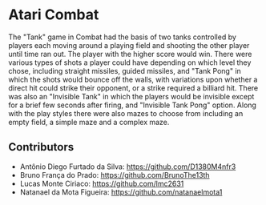# Atari Combat  
The "Tank" game in Combat had the basis of two tanks controlled by players each moving around a playing field and shooting the other player until time ran out. The player with the higher score would win. There were various types of shots a player could have depending on which level they chose, including straight missiles, guided missiles, and "Tank Pong" in which the shots would bounce off the walls, with variations upon whether a direct hit could strike their opponent, or a strike required a billiard hit. There was also an "Invisible Tank" in which the players would be invisible except for a brief few seconds after firing, and "Invisible Tank Pong" option. Along with the play styles there were also mazes to choose from including an empty field, a simple maze and a complex maze.

## Contributors

- Antônio Diego Furtado da Silva: https://github.com/D1380M4nfr3
- Bruno França do Prado: https://github.com/BrunoThe13th
- Lucas Monte Ciriaco: https://github.com/lmc2631
- Natanael da Mota Figueira: https://github.com/natanaelmota1
